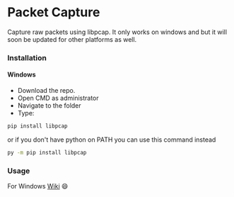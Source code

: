 # Packet Capture
Capture raw packets using libpcap.
It only works on windows and but it will soon be updated for other platforms as well.


### Installation
#### Windows
- Download the repo.
- Open CMD as administrator
- Navigate to the folder
- Type:
```cmd
pip install libpcap
```
or if you don't have python on PATH you can use this command instead
```cmd
py -m pip install libpcap
```

### Usage
For Windows <a href='https://github.com/0-harshit-0/packet-capture/wiki#windows-commands'>Wiki</a> :smile:

